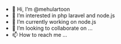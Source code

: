 - 👋 Hi, I’m @mehulartoon
- 👀 I’m interested in php laravel and node.js
- 🌱 I’m currently working on node.js
- 💞️ I’m looking to collaborate on ...
- 📫 How to reach me ...

<!---
mehulartoon/mehulartoon is a ✨ special ✨ repository because its `README.md` (this file) appears on your GitHub profile.
You can click the Preview link to take a look at your changes.
--->
